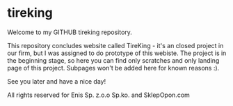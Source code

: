 # tireking
Welcome to my GITHUB tireking repository.

This repository concludes website called TireKing - it's an closed project in our firm, but I was assigned to do prototype of this webiste. 
The project is in the beginning stage, so here you can find only scratches and only landing page of this project. Subpages won't be added here for known reasons :). 

See you later and have a nice day!

All rights reserved for Enis Sp. z.o.o Sp.ko. and SklepOpon.com
